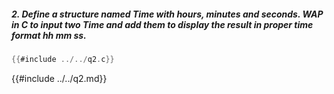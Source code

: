 ##### 2. Define a structure named Time with hours, minutes and seconds. WAP in C to input two Time and add them to display the result in proper time format hh mm ss.

```c
{{#include ../../q2.c}}
```

{{#include ../../q2.md}}
